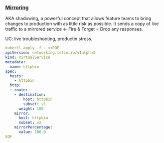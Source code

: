 ### [Mirroring](https://istio.io/latest/docs/tasks/traffic-management/mirroring/)

AKA shadowing, a powerful concept that allows feature teams to bring changes to production with as little risk as possible. It sends a copy of live traffic to a mirrored service ← Fire & Forget = Drop any responses.

UC: live troubleshooting, productin stress.

```yaml
kubectl apply -f - <<EOF
apiVersion: networking.istio.io/v1alpha3
kind: VirtualService
metadata:
  name: httpbin
spec:
  hosts:
    - httpbin
  http:
  - route:
    - destination:
        host: httpbin
        subset: v1
      weight: 100
    mirror:
      host: httpbin
      subset: v2
    mirrorPercentage:
      value: 100.0
EOF
```

